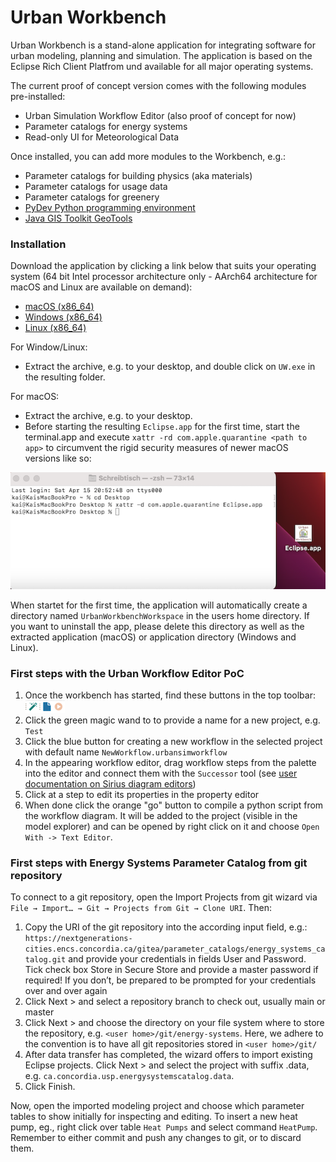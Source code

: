 # Urban Workbench

Urban Workbench is a stand-alone application for integrating software for urban modeling, planning and simulation. The application is based on the Eclipse Rich Client Platfrom und available for all major operating systems.

The current proof of concept version comes with the following modules pre-installed:

* Urban Simulation Workflow Editor (also proof of concept for now)
* Parameter catalogs for energy systems
* Read-only UI for Meteorological Data

Once installed, you can add more modules to the Workbench, e.g.:

* Parameter catalogs for building physics (aka materials)
* Parameter catalogs for usage data
* Parameter catalogs for greenery
* [PyDev Python programming environment](https://www.pydev.org)
* [Java GIS Toolkit GeoTools](https://www.geotools.org)

### Installation

Download the application by clicking a link below that suits your operating system (64 bit Intel processor architecture only - AArch64 architecture for macOS and Linux are available on demand):

* [macOS (x86_64)](https://khbrassel.de/urbanworkbench/net.urbanworkbench.uw.product-macosx.cocoa.x86_64.tar.gz)
* [Windows (x86_64)](https://khbrassel.de/urbanworkbench/net.urbanworkbench.uw.product-win32.win32.x86_64.zip)
* [Linux (x86_64)](https://khbrassel.de/urbanworkbench/net.urbanworkbench.uw.product-linux.gtk.x86_64.tar.gz)

For Window/Linux:

* Extract the archive, e.g. to your desktop, and double click on `UW.exe` in the resulting folder.

For macOS:

* Extract the archive, e.g. to your desktop.
* Before starting the resulting `Eclipse.app` for the first time, start the terminal.app and execute `xattr -rd com.apple.quarantine <path to app>` to circumvent the rigid security measures of newer macOS versions like so:

![](switchOffMacSecurity.png)

When startet for the first time, the application will automatically create a directory named `UrbanWorkbenchWorkspace` in the users home directory. If you want to uninstall the app, please delete this directory as well as the extracted application (macOS) or application directory (Windows and Linux).

### First steps with the Urban Workflow Editor PoC

1. Once the workbench has started, find these buttons in the top toolbar: ![qwer](UWbuttons.png)  
1. Click the green magic wand to to provide a name for a new project, e.g. `Test`
1. Click the blue button for creating a new workflow in the selected project with default name `NewWorkflow.urbansimworkflow`
1. In the appearing workflow editor, drag workflow steps from the palette into the editor and connect them with the `Successor` tool (see [user documentation on Sirius diagram editors](https://www.eclipse.org/sirius/doc/user/diagrams/Diagrams.html))
1. Click at a step to edit its properties in the property editor
1. When done click the orange "go" button to compile a python script from the workflow diagram. It will be added to the project (visible in the model explorer) and can be opened by right click on it and choose `Open With -> Text Editor`.

### First steps with Energy Systems Parameter Catalog from git repository

To connect to a git repository, open the Import Projects from git wizard via `File → Import…​ → Git → Projects from Git → Clone URI`. Then:


1. Copy the URI of the git repository into the according input field, e.g.: `https://nextgenerations-cities.encs.concordia.ca/gitea/parameter_catalogs/energy_systems_catalog.git` and provide your credentials in fields User and Password. Tick check box Store in Secure Store and provide a master password if required! If you don’t, be prepared to be prompted for your credentials over and over again
1. Click Next > and select a repository branch to check out, usually main or master
1. Click Next > and choose the directory on your file system where to store the repository, e.g. `<user home>/git/energy-systems`. Here, we adhere to the convention is to have all git repositories stored in `<user home>/git/`
1. After data transfer has completed, the wizard offers to import existing Eclipse projects. Click Next > and select the project with suffix .data, e.g. `ca.concordia.usp.energysystemscatalog.data`.
1. Click Finish.

Now, open the imported modeling project and choose which parameter tables to show initially for inspecting and editing. To insert a new heat pump, eg., right click over table `Heat Pumps` and select command `HeatPump`. Remember to either commit and push any changes to git, or to discard them.